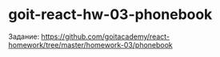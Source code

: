 # goit-react-hw-03-phonebook

Задание:
https://github.com/goitacademy/react-homework/tree/master/homework-03/phonebook
